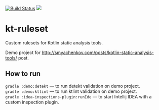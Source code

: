 [![Build Status](https://travis-ci.org/smyachenkov/kt-ruleset.svg?branch=master)](https://travis-ci.org/smyachenkov/kt-ruleset) [![](https://jitpack.io/v/smyachenkov/kt-ruleset.svg)](https://jitpack.io/#smyachenkov/kt-ruleset)

# kt-ruleset

Custom rulesets for Kotlin static analysis tools.

Demo project for http://smyachenkov.com/posts/kotlin-static-analysis-tools/ post.

## How to run

`gradle :demo:detekt` — to run detekt validation on demo project.  
`gradle :demo:ktlint` — to run ktlint validation on demo project.  
`gradle :idea-inspections-plugin:runIde` — to start Intellij IDEA with a custom inspection plugin.
